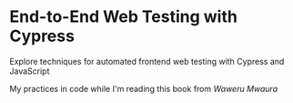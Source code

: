# End-to-End Web Testing with Cypress

Explore techniques for automated frontend web testing with Cypress and JavaScript

My practices in code while I'm reading this book from *Waweru Mwaura*
